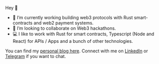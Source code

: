 Hey 👋

- 🔭 I’m currently working building web3 protocols with Rust smart-contracts and web2 payment systems.
- 👯 I’m looking to collaborate on Web3 hackathons.
- 💻 I like to work with Rust for smart contracts, Typescript (Node and React) for APIs / Apps and a bunch of other technologies.
 
<!-- ![Anurag's GitHub stats](https://github-readme-stats.vercel.app/api?username=FaisalAl-Tameemi&show_icons=true&theme=dark) -->

You can find my [personal blog here](https://faisal.mindsetlabs.io). Connect with me on [LinkedIn](https://linkedin.com/in/faisal-al-tameemi) or [Telegram](https://t.me/faisal_al_tameemi) if you want to chat.

<!--
**FaisalAl-Tameemi/FaisalAl-Tameemi** is a ✨ _special_ ✨ repository because its `README.md` (this file) appears on your GitHub profile.

Here are some ideas to get you started:

- 🔭 I’m currently working on ...
- 🌱 I’m currently learning ...
- 👯 I’m looking to collaborate on ...
- 🤔 I’m looking for help with ...
- 💬 Ask me about ...
- 📫 How to reach me: ...
- 😄 Pronouns: ...
- ⚡ Fun fact: ...
-->

